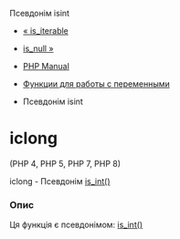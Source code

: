 Псевдонім isint

-   [« is\_iterable](function.is-iterable.html)
    
-   [is\_null »](function.is-null.html)
    
-   [PHP Manual](index.html)
    
-   [Функции для работы с переменными](ref.var.html)
    
-   Псевдонім isint
    

# ісlong

(PHP 4, PHP 5, PHP 7, PHP 8)

ісlong - Псевдонім [is\_int()](function.is-int.html)

### Опис

Ця функція є псевдонімом: [is\_int()](function.is-int.html)